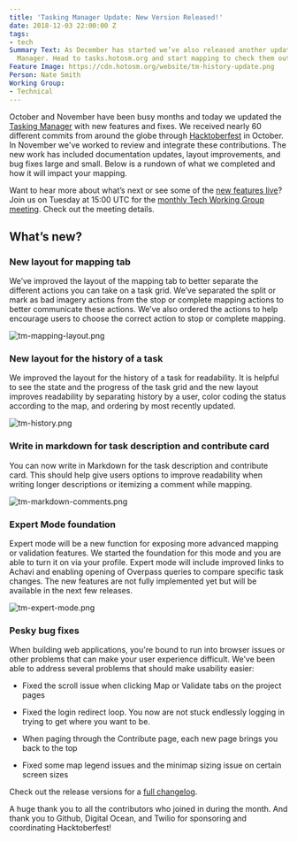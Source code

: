 ```yaml
---
title: 'Tasking Manager Update: New Version Released!'
date: 2018-12-03 22:00:00 Z
tags:
- tech
Summary Text: As December has started we’ve also released another update to the Tasking
  Manager. Head to tasks.hotosm.org and start mapping to check them out.
Feature Image: https://cdn.hotosm.org/website/tm-history-update.png
Person: Nate Smith
Working Group:
- Technical
---
```


October and November have been busy months and today we updated the [Tasking Manager](https://tasks.hotosm.org/) with new features and fixes. We received nearly 60 different commits from around the globe through [Hacktoberfest](https://hacktoberfest.digitalocean.com/) in October. In November we've worked to review and integrate these contributions. The new work has included documentation updates, layout improvements, and bug fixes large and small. Below is a rundown of what we completed and how it will impact your mapping.

Want to hear more about what’s next or see some of the [new features live](https://tasks.hotosm.org/)? Join us on Tuesday at 15:00 UTC for the [monthly Tech Working Group meeting](https://calendar.google.com/calendar/embed?src=hotosm.org_848e89aaiab04ag94d23rqn558@group.calendar.google.com). Check out the meeting details. 

## What’s new?

### New layout for mapping tab
We’ve improved the layout of the mapping tab to better separate the different actions you can take on a task grid. We’ve separated the split or mark as bad imagery actions from the stop or complete mapping actions to better communicate these actions. We’ve also ordered the actions to help encourage users to choose the correct action to stop or complete mapping.

![tm-mapping-layout.png](https://cdn.hotosm.org/website/tm-mapping-layout.png) 

### New layout for the history of a task
We improved the layout for the history of a task for readability. It is helpful to see the state and the progress of the task grid and the new layout improves readability by separating history by a user, color coding the status according to the map, and ordering by most recently updated. 

![tm-history.png](https://cdn.hotosm.org/website/tm-history.png)

### Write in markdown for task description and contribute card
You can now write in Markdown for the task description and contribute card. This should help give users options to improve readability when writing longer descriptions or itemizing a comment while mapping. 

![tm-markdown-comments.png](https://cdn.hotosm.org/website/tm-markdown-comments.png)

### Expert Mode foundation
Expert mode will be a new function for exposing more advanced mapping or validation features. We started the foundation for this mode and you are able to turn it on via your profile. Expert mode will include improved links to Achavi and enabling opening of Overpass queries to compare specific task changes. The new features are not fully implemented yet but will be available in the next few releases. 

![tm-expert-mode.png](https://cdn.hotosm.org/website/tm-expert-mode.png)

### Pesky bug fixes
When building web applications, you're bound to run into browser issues or other problems that can make your user experience difficult. We’ve been able to address several problems that should make usability easier: 

- Fixed the scroll issue when clicking Map or Validate tabs on the project pages

- Fixed the login redirect loop. You now are not stuck endlessly logging in trying to get where you want to be. 

- When paging through the Contribute page, each new page brings you back to the top

- Fixed some map legend issues and the minimap sizing issue on certain screen sizes 

Check out the release versions for a [full changelog](https://github.com/hotosm/tasking-manager/releases). 

A huge thank you to all the contributors who joined in during the month. And thank you to Github, Digital Ocean, and Twilio for sponsoring and coordinating Hacktoberfest!